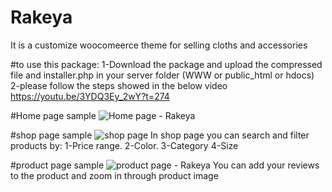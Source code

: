 # Rakeya
 It is a customize woocomeerce theme for selling cloths and accessories
 
#to use this package:
1-Download the package and upload the compressed file and installer.php in your server folder (WWW or public_html or hdocs)
2-please follow the steps showed in the below video
https://youtu.be/3YDQ3Ey_2wY?t=274

#Home page sample
![Home page - Rakeya](https://user-images.githubusercontent.com/54330098/114275599-7442cd80-9a23-11eb-9db6-33bc029b0a9a.png)

#shop page sample
![shop page](https://user-images.githubusercontent.com/54330098/114275864-78bbb600-9a24-11eb-9e4c-3a84dced3afc.PNG)
In shop page you can search and filter products by:
 1-Price range.
 2-Color.
 3-Category
 4-Size
 
#product page sample
![product page - Rakeya](https://user-images.githubusercontent.com/54330098/114275958-d3551200-9a24-11eb-80a6-b152ace60014.png)
You can add your reviews to the product and zoom in through product image

